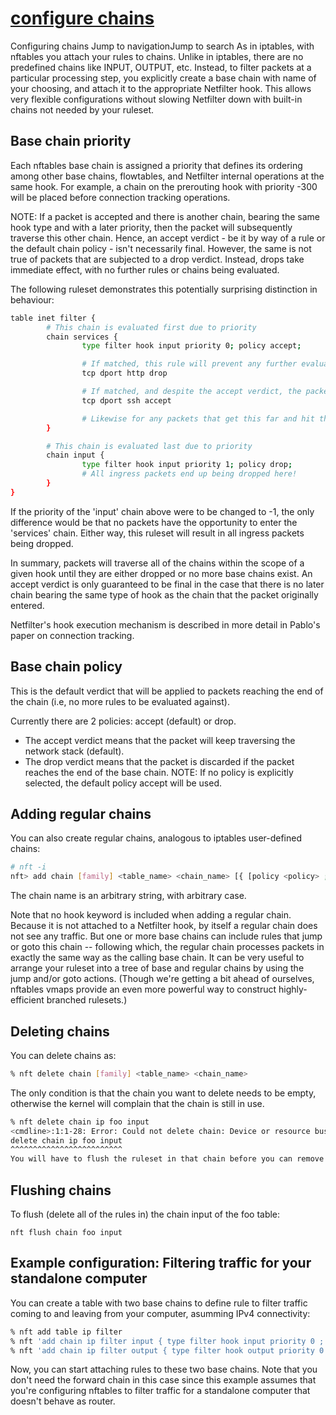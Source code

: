 # **[configure chains](https://wiki.nftables.org/wiki-nftables/index.php/Configuring_chains)**

Configuring chains
Jump to navigationJump to search
As in iptables, with nftables you attach your rules to chains. Unlike in iptables, there are no predefined chains like INPUT, OUTPUT, etc. Instead, to filter packets at a particular processing step, you explicitly create a base chain with name of your choosing, and attach it to the appropriate Netfilter hook. This allows very flexible configurations without slowing Netfilter down with built-in chains not needed by your ruleset.

## Base chain priority

Each nftables base chain is assigned a priority that defines its ordering among other base chains, flowtables, and Netfilter internal operations at the same hook. For example, a chain on the prerouting hook with priority -300 will be placed before connection tracking operations.

NOTE: If a packet is accepted and there is another chain, bearing the same hook type and with a later priority, then the packet will subsequently traverse this other chain. Hence, an accept verdict - be it by way of a rule or the default chain policy - isn't necessarily final. However, the same is not true of packets that are subjected to a drop verdict. Instead, drops take immediate effect, with no further rules or chains being evaluated.

The following ruleset demonstrates this potentially surprising distinction in behaviour:

```bash
table inet filter {
        # This chain is evaluated first due to priority
        chain services {
                type filter hook input priority 0; policy accept;

                # If matched, this rule will prevent any further evaluation
                tcp dport http drop

                # If matched, and despite the accept verdict, the packet proceeds to enter the chain below
                tcp dport ssh accept

                # Likewise for any packets that get this far and hit the default policy
        }

        # This chain is evaluated last due to priority
        chain input {
                type filter hook input priority 1; policy drop;
                # All ingress packets end up being dropped here!
        }
}
```

If the priority of the 'input' chain above were to be changed to -1, the only difference would be that no packets have the opportunity to enter the 'services' chain. Either way, this ruleset will result in all ingress packets being dropped.

In summary, packets will traverse all of the chains within the scope of a given hook until they are either dropped or no more base chains exist. An accept verdict is only guaranteed to be final in the case that there is no later chain bearing the same type of hook as the chain that the packet originally entered.

Netfilter's hook execution mechanism is described in more detail in Pablo's paper on connection tracking.

## Base chain policy

This is the default verdict that will be applied to packets reaching the end of the chain (i.e, no more rules to be evaluated against).

Currently there are 2 policies: accept (default) or drop.

- The accept verdict means that the packet will keep traversing the network stack (default).
- The drop verdict means that the packet is discarded if the packet reaches the end of the base chain.
NOTE: If no policy is explicitly selected, the default policy accept will be used.

## Adding regular chains

You can also create regular chains, analogous to iptables user-defined chains:

```bash
# nft -i
nft> add chain [family] <table_name> <chain_name> [{ [policy <policy> ;] [comment "text comment about this chain" ;] }]
```

The chain name is an arbitrary string, with arbitrary case.

Note that no hook keyword is included when adding a regular chain. Because it is not attached to a Netfilter hook, by itself a regular chain does not see any traffic. But one or more base chains can include rules that jump or goto this chain -- following which, the regular chain processes packets in exactly the same way as the calling base chain. It can be very useful to arrange your ruleset into a tree of base and regular chains by using the jump and/or goto actions. (Though we're getting a bit ahead of ourselves, nftables vmaps provide an even more powerful way to construct highly-efficient branched rulesets.)

## Deleting chains

You can delete chains as:

```bash
% nft delete chain [family] <table_name> <chain_name>
```

The only condition is that the chain you want to delete needs to be empty, otherwise the kernel will complain that the chain is still in use.

```bash
% nft delete chain ip foo input
<cmdline>:1:1-28: Error: Could not delete chain: Device or resource busy
delete chain ip foo input
^^^^^^^^^^^^^^^^^^^^^^^^^
You will have to flush the ruleset in that chain before you can remove the chain.
```

## Flushing chains

To flush (delete all of the rules in) the chain input of the foo table:

```nft flush chain foo input```

## Example configuration: Filtering traffic for your standalone computer

You can create a table with two base chains to define rule to filter traffic coming to and leaving from your computer, asumming IPv4 connectivity:

```bash
% nft add table ip filter
% nft 'add chain ip filter input { type filter hook input priority 0 ; }'
% nft 'add chain ip filter output { type filter hook output priority 0 ; }'
```

Now, you can start attaching rules to these two base chains. Note that you don't need the forward chain in this case since this example assumes that you're configuring nftables to filter traffic for a standalone computer that doesn't behave as router.
